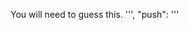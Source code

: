 You will need to guess this.
''',
    "push": '''







































































































































































































































































































































































































































































































































































































